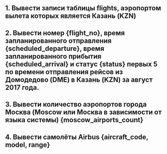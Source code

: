 ## 1. Вывести записи таблицы flights, аэропортом вылета которых является Казань (KZN)
## 2. Вывести номер {flight_no}, время запланированного отправления {scheduled_departure}, время запланированного прибытия {scheduled_arrival} и статус {status} первых 5 по времени отправления рейсов из Домодедово (DME) в Казань (KZN) за август 2017 года.
## 3. Вывести количество аэропортов города Москва (Moscow или Москва в зависимости от языка системы) {moscow_airports_count}
## 4. Вывести самолёты Airbus {aircraft_code, model, range}
